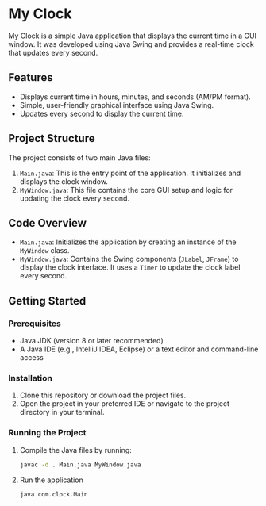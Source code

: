 # My Clock

My Clock is a simple Java application that displays the current time in a GUI window. It was developed using Java Swing and provides a real-time clock that updates every second.

## Features

- Displays current time in hours, minutes, and seconds (AM/PM format).
- Simple, user-friendly graphical interface using Java Swing.
- Updates every second to display the current time.

## Project Structure

The project consists of two main Java files:

1. `Main.java`: This is the entry point of the application. It initializes and displays the clock window.
2. `MyWindow.java`: This file contains the core GUI setup and logic for updating the clock every second.

## Code Overview

- `Main.java`: Initializes the application by creating an instance of the `MyWindow` class.
- `MyWindow.java`: Contains the Swing components (`JLabel`, `JFrame`) to display the clock interface. It uses a `Timer` to update the clock label every second.

## Getting Started

### Prerequisites

- Java JDK (version 8 or later recommended)
- A Java IDE (e.g., IntelliJ IDEA, Eclipse) or a text editor and command-line access

### Installation

1. Clone this repository or download the project files.
2. Open the project in your preferred IDE or navigate to the project directory in your terminal.

### Running the Project

1. Compile the Java files by running:
   ```bash
   javac -d . Main.java MyWindow.java

2. Run the application
   ```bash
   java com.clock.Main
